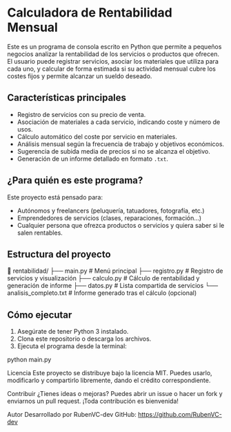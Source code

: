 # Calculadora de Rentabilidad Mensual

Este es un programa de consola escrito en Python que permite a pequeños negocios analizar la rentabilidad de los servicios o productos que ofrecen. El usuario puede registrar servicios, asociar los materiales que utiliza para cada uno, y calcular de forma estimada si su actividad mensual cubre los costes fijos y permite alcanzar un sueldo deseado.

## Características principales

- Registro de servicios con su precio de venta.
- Asociación de materiales a cada servicio, indicando coste y número de usos.
- Cálculo automático del coste por servicio en materiales.
- Análisis mensual según la frecuencia de trabajo y objetivos económicos.
- Sugerencia de subida media de precios si no se alcanza el objetivo.
- Generación de un informe detallado en formato `.txt`.

## ¿Para quién es este programa?

Este proyecto está pensado para:

- Autónomos y freelancers (peluquería, tatuadores, fotografía, etc.)
- Emprendedores de servicios (clases, reparaciones, formación…)
- Cualquier persona que ofrezca productos o servicios y quiera saber si le salen rentables.

## Estructura del proyecto

📂 rentabilidad/
├── main.py # Menú principal
├── registro.py # Registro de servicios y visualización
├── calculo.py # Cálculo de rentabilidad y generación de informe
├── datos.py # Lista compartida de servicios
└── analisis_completo.txt # Informe generado tras el cálculo (opcional)

## Cómo ejecutar

1. Asegúrate de tener Python 3 instalado.
2. Clona este repositorio o descarga los archivos.
3. Ejecuta el programa desde la terminal:

python main.py

Licencia
Este proyecto se distribuye bajo la licencia MIT. Puedes usarlo, modificarlo y compartirlo libremente, dando el crédito correspondiente.

Contribuir
¿Tienes ideas o mejoras? Puedes abrir un issue o hacer un fork y enviarnos un pull request. ¡Toda contribución es bienvenida!

Autor
Desarrollado por RubenVC-dev
GitHub: https://github.com/RubenVC-dev
